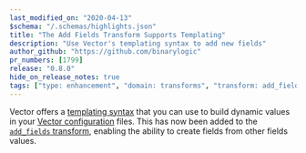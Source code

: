 ```yaml
---
last_modified_on: "2020-04-13"
$schema: "/.schemas/highlights.json"
title: "The Add Fields Transform Supports Templating"
description: "Use Vector's templating syntax to add new fields"
author_github: "https://github.com/binarylogic"
pr_numbers: [1799]
release: "0.8.0"
hide_on_release_notes: true
tags: ["type: enhancement", "domain: transforms", "transform: add_fields"]
---
```


Vector offers a [templating syntax][docs.templating] that you can use to build
dynamic values in your [Vector configuration][docs.configuration] files. This
has now been added to the [`add_fields` transform][docs.transforms.add_fields],
enabling the ability to create fields from other fields values.

[docs.configuration]: /docs/setup/configuration/
[docs.templating]: /docs/reference/templating/
[docs.transforms.add_fields]: /docs/reference/transforms/add_fields/
